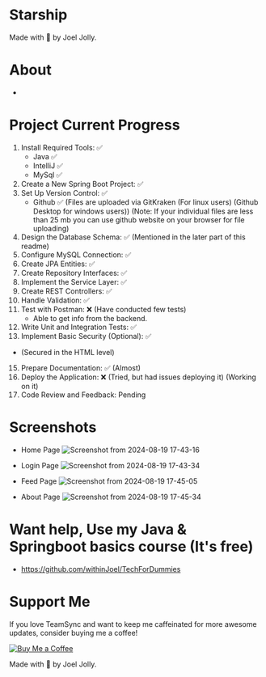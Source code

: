 # Starship
Made with 💖 by Joel Jolly.

# About
*

# Project Current Progress
1. Install Required Tools: ✅
   * Java ✅
   * IntelliJ ✅
   * MySql ✅
3. Create a New Spring Boot Project: ✅ 
4. Set Up Version Control: ✅
   * Github ✅ (Files are uploaded via GitKraken (For linux users) (Github Desktop for windows users)) (Note: If your individual files are less than 25 mb you can use github website on your browser for file uploading)
6. Design the Database Schema: ✅  (Mentioned in the later part of this readme)
7. Configure MySQL Connection: ✅ 
8. Create JPA Entities: ✅
9. Create Repository Interfaces: ✅ 
10. Implement the Service Layer: ✅ 
11. Create REST Controllers: ✅ 
12. Handle Validation: ✅ 
13. Test with Postman: ❌ (Have conducted few tests)
    * Able to get info from the backend.
15. Write Unit and Integration Tests: ✅ 
16. Implement Basic Security (Optional): ✅
  * (Secured in the HTML level)
15. Prepare Documentation: ✅ (Almost)
16. Deploy the Application: ❌ (Tried, but had issues deploying it) (Working on it)
17. Code Review and Feedback: Pending

# Screenshots

* Home Page
![Screenshot from 2024-08-19 17-43-16](https://github.com/user-attachments/assets/fec6ee01-64f9-4e95-bd5f-5a4aae36ebcb)

* Login Page
![Screenshot from 2024-08-19 17-43-34](https://github.com/user-attachments/assets/6da30192-618b-4c89-9ca5-c4081d53374a)

* Feed Page
![Screenshot from 2024-08-19 17-45-05](https://github.com/user-attachments/assets/60e1220b-f7da-4a8c-8947-0697e90cf73a)

* About Page
![Screenshot from 2024-08-19 17-45-34](https://github.com/user-attachments/assets/bae3b683-6589-4912-bcbe-4073ec7ed31c)

# Want help, Use my Java & Springboot basics course (It's free)
* https://github.com/withinJoel/TechForDummies

# Support Me
If you love TeamSync and want to keep me caffeinated for more awesome updates, consider buying me a coffee!

[![Buy Me a Coffee](https://img.shields.io/badge/Buy%20Me%20a%20Coffee-Donate-orange?style=for-the-badge&logo=buy-me-a-coffee)](https://www.buymeacoffee.com/withinjoel)

Made with 💖 by Joel Jolly.
